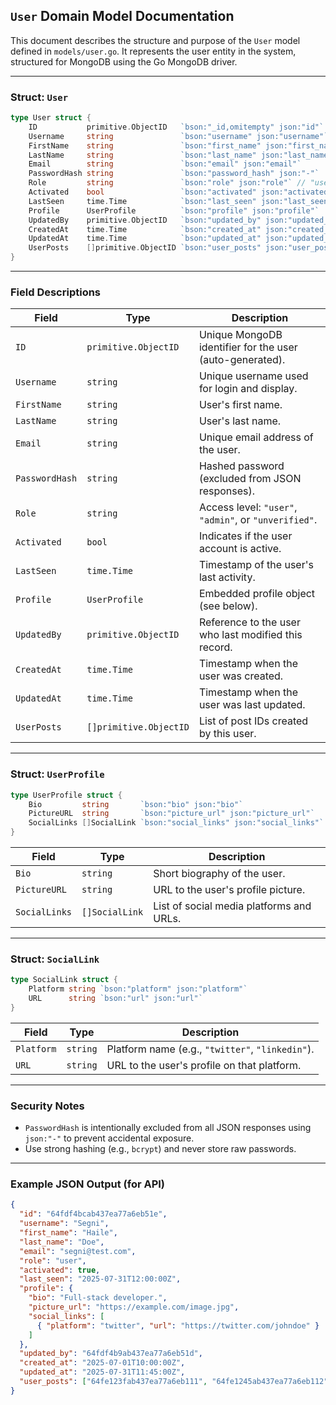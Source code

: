 ## `User` Domain Model Documentation

This document describes the structure and purpose of the `User` model defined in `models/user.go`. It represents the user entity in the system, structured for MongoDB using the Go MongoDB driver.

---

### Struct: `User`

```go
type User struct {
	ID           primitive.ObjectID   `bson:"_id,omitempty" json:"id"`
	Username     string               `bson:"username" json:"username"`
	FirstName    string               `bson:"first_name" json:"first_name"`
	LastName     string               `bson:"last_name" json:"last_name"`
	Email        string               `bson:"email" json:"email"`
	PasswordHash string               `bson:"password_hash" json:"-"`
	Role         string               `bson:"role" json:"role"` // "user", "admin", "unverified"
	Activated    bool                 `bson:"activated" json:"activated"`
	LastSeen     time.Time            `bson:"last_seen" json:"last_seen"`
	Profile      UserProfile          `bson:"profile" json:"profile"`
	UpdatedBy    primitive.ObjectID   `bson:"updated_by" json:"updated_by"`
	CreatedAt    time.Time            `bson:"created_at" json:"created_at"`
	UpdatedAt    time.Time            `bson:"updated_at" json:"updated_at"`
	UserPosts    []primitive.ObjectID `bson:"user_posts" json:"user_posts"`
}
```

---

### Field Descriptions

| Field          | Type                   | Description                                                   |
| -------------- | ---------------------- | ------------------------------------------------------------- |
| `ID`           | `primitive.ObjectID`   | Unique MongoDB identifier for the user (auto-generated).      |
| `Username`     | `string`               | Unique username used for login and display.                   |
| `FirstName`    | `string`               | User's first name.                                            |
| `LastName`     | `string`               | User's last name.                                             |
| `Email`        | `string`               | Unique email address of the user.                             |
| `PasswordHash` | `string`               | Hashed password (excluded from JSON responses).               |
| `Role`         | `string`               | Access level: `"user"`, `"admin"`, or `"unverified"`.         |
| `Activated`    | `bool`                 | Indicates if the user account is active.                      |
| `LastSeen`     | `time.Time`            | Timestamp of the user's last activity.                        |
| `Profile`      | `UserProfile`          | Embedded profile object (see below).                          |
| `UpdatedBy`    | `primitive.ObjectID`   | Reference to the user who last modified this record.          |
| `CreatedAt`    | `time.Time`            | Timestamp when the user was created.                          |
| `UpdatedAt`    | `time.Time`            | Timestamp when the user was last updated.                     |
| `UserPosts`    | `[]primitive.ObjectID` | List of post IDs created by this user.                        |

---

### Struct: `UserProfile`

```go
type UserProfile struct {
	Bio         string       `bson:"bio" json:"bio"`
	PictureURL  string       `bson:"picture_url" json:"picture_url"`
	SocialLinks []SocialLink `bson:"social_links" json:"social_links"`
}
```

| Field         | Type           | Description                              |
| ------------- | -------------- | ---------------------------------------- |
| `Bio`         | `string`       | Short biography of the user.             |
| `PictureURL`  | `string`       | URL to the user's profile picture.       |
| `SocialLinks` | `[]SocialLink` | List of social media platforms and URLs. |

---

### Struct: `SocialLink`

```go
type SocialLink struct {
	Platform string `bson:"platform" json:"platform"`
	URL      string `bson:"url" json:"url"`
}
```

| Field      | Type     | Description                                      |
| ---------- | -------- | ------------------------------------------------ |
| `Platform` | `string` | Platform name (e.g., `"twitter"`, `"linkedin"`). |
| `URL`      | `string` | URL to the user's profile on that platform.      |

---

### Security Notes

* `PasswordHash` is intentionally excluded from all JSON responses using `json:"-"` to prevent accidental exposure.
* Use strong hashing (e.g., `bcrypt`) and never store raw passwords.

---

### Example JSON Output (for API)

```json
{
  "id": "64fdf4bcab437ea77a6eb51e",
  "username": "Segni",
  "first_name": "Haile",
  "last_name": "Doe",
  "email": "segni@test.com",
  "role": "user",
  "activated": true,
  "last_seen": "2025-07-31T12:00:00Z",
  "profile": {
    "bio": "Full-stack developer.",
    "picture_url": "https://example.com/image.jpg",
    "social_links": [
      { "platform": "twitter", "url": "https://twitter.com/johndoe" }
    ]
  },
  "updated_by": "64fdf4b9ab437ea77a6eb51d",
  "created_at": "2025-07-01T10:00:00Z",
  "updated_at": "2025-07-31T11:45:00Z",
  "user_posts": ["64fe123fab437ea77a6eb111", "64fe1245ab437ea77a6eb112"]
}
```
